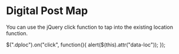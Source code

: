 # Digital Post Map

You can use the jQuery click function to tap into the existing location function.

$(".dploc").on("click", function(){
  alert($(this).attr("data-loc"));
});
